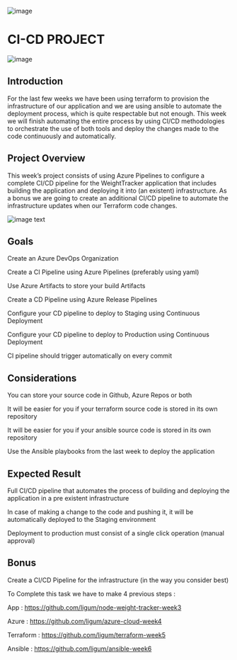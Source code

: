 ![image](https://bootcamp.rhinops.io/images/cicd-pipeline.gif)
# CI-CD PROJECT
![image](https://bootcamp.rhinops.io/images/azure-pipelines.png)

## Introduction
For the last few weeks we have been using terraform to provision the infrastructure of our application and we are using ansible to automate the deployment process, which is quite respectable but not enough. This week we will finish automating the entire process by using CI/CD methodologies to orchestrate the use of both tools and deploy the changes made to the code continuously and automatically.

## Project Overview
This week’s project consists of using Azure Pipelines to configure a complete CI/CD pipeline for the WeightTracker application that includes building the application and deploying it into (an existent) infrastructure. As a bonus we are going to create an additional CI/CD pipeline to automate the infrastructure updates when our Terraform code changes.

![image text](https://bootcamp.rhinops.io/images/project-cicd.png)
## Goals
Create an Azure DevOps Organization

Create a CI Pipeline using Azure Pipelines (preferably using yaml)

Use Azure Artifacts to store your build Artifacts

Create a CD Pipeline using Azure Release Pipelines

Configure your CD pipeline to deploy to Staging using Continuous Deployment

Configure your CD pipeline to deploy to Production using Continuous Deployment

CI pipeline should trigger automatically on every commit

## Considerations

You can store your source code in Github, Azure Repos or both

It will be easier for you if your terraform source code is stored in its own repository

It will be easier for you if your ansible source code is stored in its own repository

Use the Ansible playbooks from the last week to deploy the application

## Expected Result

Full CI/CD pipeline that automates the process of building and deploying the application in a pre existent infrastructure

In case of making a change to the code and pushing it, it will be automatically deployed to the Staging environment

Deployment to production must consist of a single click operation (manual approval)

## Bonus

Create a CI/CD Pipeline for the infrastructure (in the way you consider best)

To Complete this task we have to make 4 previous steps :

App : https://github.com/ligum/node-weight-tracker-week3

Azure : https://github.com/ligum/azure-cloud-week4

Terraform : https://github.com/ligum/terraform-week5

Ansible : https://github.com/ligum/ansible-week6
